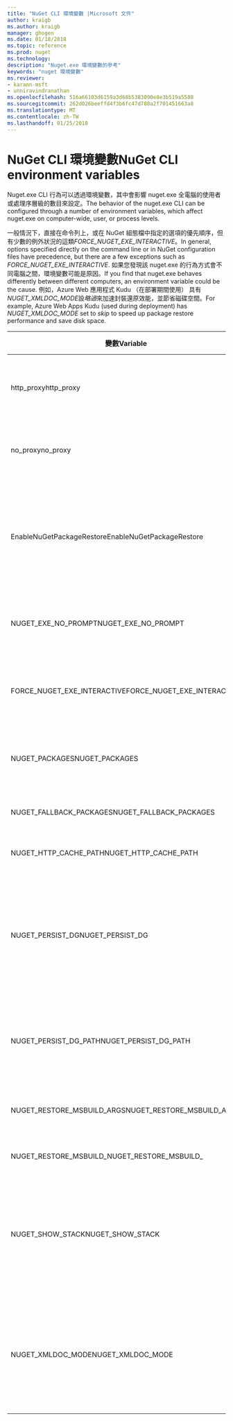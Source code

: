 ```yaml
---
title: "NuGet CLI 環境變數 |Microsoft 文件"
author: kraigb
ms.author: kraigb
manager: ghogen
ms.date: 01/18/2018
ms.topic: reference
ms.prod: nuget
ms.technology: 
description: "Nuget.exe 環境變數的參考"
keywords: "nuget 環境變數"
ms.reviewer:
- karann-msft
- unniravindranathan
ms.openlocfilehash: 516a66103d6159a3d68b5383090e8e3b519a5588
ms.sourcegitcommit: 262d026beeffd4f3b6fc47d780a2f701451663a8
ms.translationtype: MT
ms.contentlocale: zh-TW
ms.lasthandoff: 01/25/2018
---
```

# <a name="nuget-cli-environment-variables"></a><span data-ttu-id="8d757-104">NuGet CLI 環境變數</span><span class="sxs-lookup"><span data-stu-id="8d757-104">NuGet CLI environment variables</span></span>

<span data-ttu-id="8d757-105">Nuget.exe CLI 行為可以透過環境變數，其中會影響 nuget.exe 全電腦的使用者或處理序層級的數目來設定。</span><span class="sxs-lookup"><span data-stu-id="8d757-105">The behavior of the nuget.exe CLI can be configured through a number of environment variables, which affect nuget.exe on computer-wide, user, or process levels.</span></span>

<span data-ttu-id="8d757-106">一般情況下，直接在命令列上，或在 NuGet 組態檔中指定的選項的優先順序，但有少數的例外狀況的這類*FORCE_NUGET_EXE_INTERACTIVE*。</span><span class="sxs-lookup"><span data-stu-id="8d757-106">In general, options specified directly on the command line or in NuGet configuration files have precedence, but there are a few exceptions such as *FORCE_NUGET_EXE_INTERACTIVE*.</span></span> <span data-ttu-id="8d757-107">如果您發現該 nuget.exe 的行為方式會不同電腦之間，環境變數可能是原因。</span><span class="sxs-lookup"><span data-stu-id="8d757-107">If you find that nuget.exe behaves differently between different computers, an environment variable could be the cause.</span></span> <span data-ttu-id="8d757-108">例如，Azure Web 應用程式 Kudu （在部署期間使用） 具有*NUGET_XMLDOC_MODE*設*略過*來加速封裝還原效能，並節省磁碟空間。</span><span class="sxs-lookup"><span data-stu-id="8d757-108">For example, Azure Web Apps Kudu (used during deployment) has *NUGET_XMLDOC_MODE* set to *skip* to speed up package restore performance and save disk space.</span></span>

| <span data-ttu-id="8d757-109">變數</span><span class="sxs-lookup"><span data-stu-id="8d757-109">Variable</span></span> | <span data-ttu-id="8d757-110">描述</span><span class="sxs-lookup"><span data-stu-id="8d757-110">Description</span></span> | <span data-ttu-id="8d757-111">備註</span><span class="sxs-lookup"><span data-stu-id="8d757-111">Remarks</span></span> |
| --- | --- | --- |
| <span data-ttu-id="8d757-112">http_proxy</span><span class="sxs-lookup"><span data-stu-id="8d757-112">http_proxy</span></span> | <span data-ttu-id="8d757-113">NuGet HTTP 作業所使用的 http proxy。</span><span class="sxs-lookup"><span data-stu-id="8d757-113">Http proxy used for NuGet HTTP operations.</span></span> | <span data-ttu-id="8d757-114">這會指定為`http://<username>:<password>@proxy.com`。</span><span class="sxs-lookup"><span data-stu-id="8d757-114">This would be specified as `http://<username>:<password>@proxy.com`.</span></span> |
| <span data-ttu-id="8d757-115">no_proxy</span><span class="sxs-lookup"><span data-stu-id="8d757-115">no_proxy</span></span> | <span data-ttu-id="8d757-116">設定網域以使用 proxy 略過。</span><span class="sxs-lookup"><span data-stu-id="8d757-116">Configures domains to bypass from using proxy.</span></span> | <span data-ttu-id="8d757-117">指定為以逗號 （，） 分隔的網域。</span><span class="sxs-lookup"><span data-stu-id="8d757-117">Specified as domains separated by comma (,).</span></span> |
| <span data-ttu-id="8d757-118">EnableNuGetPackageRestore</span><span class="sxs-lookup"><span data-stu-id="8d757-118">EnableNuGetPackageRestore</span></span> | <span data-ttu-id="8d757-119">如果 NuGet 應該以隱含方式授與同意，如果所需還原上套件的旗標。</span><span class="sxs-lookup"><span data-stu-id="8d757-119">Flag for if NuGet should implicitly grant consent if that's required by package on restore.</span></span> | <span data-ttu-id="8d757-120">指定指定的旗標</span><span class="sxs-lookup"><span data-stu-id="8d757-120">Specified flag is specified</span></span> | <span data-ttu-id="8d757-121">做為*true*或*1*，未設定任何其他值視為旗標。</span><span class="sxs-lookup"><span data-stu-id="8d757-121">as *true* or *1*, any other value treated as flag not set.</span></span> |
| <span data-ttu-id="8d757-122">NUGET_EXE_NO_PROMPT</span><span class="sxs-lookup"><span data-stu-id="8d757-122">NUGET_EXE_NO_PROMPT</span></span> | <span data-ttu-id="8d757-123">防止提示輸入認證的 exe。</span><span class="sxs-lookup"><span data-stu-id="8d757-123">Prevents the exe for prompting for credentials.</span></span>| <span data-ttu-id="8d757-124">任何值，除了 null 或空字串會被視為此旗標組/true。</span><span class="sxs-lookup"><span data-stu-id="8d757-124">Any value except null or empty string will be treated as this flag set/true.</span></span> |
<span data-ttu-id="8d757-125">FORCE_NUGET_EXE_INTERACTIVE</span><span class="sxs-lookup"><span data-stu-id="8d757-125">FORCE_NUGET_EXE_INTERACTIVE</span></span> | <span data-ttu-id="8d757-126">若要強制互動模式的全域環境變數。</span><span class="sxs-lookup"><span data-stu-id="8d757-126">Global environment variable to force interactive mode.</span></span> | <span data-ttu-id="8d757-127">任何值，除了 null 或空字串會被視為此旗標組/true。</span><span class="sxs-lookup"><span data-stu-id="8d757-127">Any value except null or empty string will be treated as this flag set/true.</span></span> |
| <span data-ttu-id="8d757-128">NUGET_PACKAGES</span><span class="sxs-lookup"><span data-stu-id="8d757-128">NUGET_PACKAGES</span></span> | <span data-ttu-id="8d757-129">封裝會儲存 / 快取位置的路徑。</span><span class="sxs-lookup"><span data-stu-id="8d757-129">Path to where packages are stored / cached.</span></span> | <span data-ttu-id="8d757-130">指定為絕對路徑。</span><span class="sxs-lookup"><span data-stu-id="8d757-130">Specified as absolute path.</span></span> |
| <span data-ttu-id="8d757-131">NUGET_FALLBACK_PACKAGES</span><span class="sxs-lookup"><span data-stu-id="8d757-131">NUGET_FALLBACK_PACKAGES</span></span> | <span data-ttu-id="8d757-132">全域後援封裝的資料夾。</span><span class="sxs-lookup"><span data-stu-id="8d757-132">Global fallback packages folders.</span></span> | <span data-ttu-id="8d757-133">絕對的資料夾路徑，並以分號 （;）。</span><span class="sxs-lookup"><span data-stu-id="8d757-133">Absolute folder paths separated by semicolon (;).</span></span> |
| <span data-ttu-id="8d757-134">NUGET_HTTP_CACHE_PATH</span><span class="sxs-lookup"><span data-stu-id="8d757-134">NUGET_HTTP_CACHE_PATH</span></span> | <span data-ttu-id="8d757-135">HTTP 快取資料夾。</span><span class="sxs-lookup"><span data-stu-id="8d757-135">HTTP cache folder.</span></span> | <span data-ttu-id="8d757-136">指定為絕對路徑。</span><span class="sxs-lookup"><span data-stu-id="8d757-136">Specified as absolute path.</span></span> |
| <span data-ttu-id="8d757-137">NUGET_PERSIST_DG</span><span class="sxs-lookup"><span data-stu-id="8d757-137">NUGET_PERSIST_DG</span></span> | <span data-ttu-id="8d757-138">表示是否應該保存 dg 檔案 （從 MSBuild 收集資料） 的旗標。</span><span class="sxs-lookup"><span data-stu-id="8d757-138">Flag indicating if dg files (data collected from MSBuild) should be persisted.</span></span> | <span data-ttu-id="8d757-139">指定為*true*或*false* （預設值），如果未設定 NUGET_PERSIST_DG_PATH 將儲存至暫存目錄 （NuGetScratch 資料夾在目前環境的暫存目錄中）。</span><span class="sxs-lookup"><span data-stu-id="8d757-139">Specified as *true* or *false* (default), if NUGET_PERSIST_DG_PATH not set will be stored to temporary directory (NuGetScratch folder in current environment temp directory).</span></span> |
| <span data-ttu-id="8d757-140">NUGET_PERSIST_DG_PATH</span><span class="sxs-lookup"><span data-stu-id="8d757-140">NUGET_PERSIST_DG_PATH</span></span> | <span data-ttu-id="8d757-141">保存 dg 檔案的路徑。</span><span class="sxs-lookup"><span data-stu-id="8d757-141">Path to persist dg files.</span></span> | <span data-ttu-id="8d757-142">指定為絕對路徑，此選項使用的時，才會*NUGET_PERSIST_DG*設為 true。</span><span class="sxs-lookup"><span data-stu-id="8d757-142">Specified as absolute path, this option is only used when *NUGET_PERSIST_DG* is set to true.</span></span> |
| <span data-ttu-id="8d757-143">NUGET_RESTORE_MSBUILD_ARGS</span><span class="sxs-lookup"><span data-stu-id="8d757-143">NUGET_RESTORE_MSBUILD_ARGS</span></span> | <span data-ttu-id="8d757-144">設定其他的 MSBuild 引數。</span><span class="sxs-lookup"><span data-stu-id="8d757-144">Sets additional MSBuild arguments.</span></span> |
| <span data-ttu-id="8d757-145">NUGET_RESTORE_MSBUILD_</span><span class="sxs-lookup"><span data-stu-id="8d757-145">NUGET_RESTORE_MSBUILD_</span></span>| <span data-ttu-id="8d757-146">詳細資訊</span><span class="sxs-lookup"><span data-stu-id="8d757-146">Verbosity</span></span> |<span data-ttu-id="8d757-147">設定 MSBuild 記錄詳細資訊。</span><span class="sxs-lookup"><span data-stu-id="8d757-147">Sets the MSBuild log verbosity.</span></span> | <span data-ttu-id="8d757-148">預設值是*安靜*("/ v: q")。</span><span class="sxs-lookup"><span data-stu-id="8d757-148">Default is *quiet* ("/v:q").</span></span> <span data-ttu-id="8d757-149">可能的值*q [uiet]*， *m [inimal]*， *n [ormal]*， *d [etailed]*，和*diag [nostic]*。</span><span class="sxs-lookup"><span data-stu-id="8d757-149">Possible values *q[uiet]*, *m[inimal]*, *n[ormal]*, *d[etailed]*, and *diag[nostic]*.</span></span> |
| <span data-ttu-id="8d757-150">NUGET_SHOW_STACK</span><span class="sxs-lookup"><span data-stu-id="8d757-150">NUGET_SHOW_STACK</span></span> | <span data-ttu-id="8d757-151">決定完整的例外狀況 （包括堆疊追蹤） 是否應該顯示給使用者。</span><span class="sxs-lookup"><span data-stu-id="8d757-151">Determines whether the full exception (including stack trace) should be displayed to the user.</span></span> | <span data-ttu-id="8d757-152">指定為*true*或*false* （預設值）。</span><span class="sxs-lookup"><span data-stu-id="8d757-152">Specified as *true* or *false* (default).</span></span> |
| <span data-ttu-id="8d757-153">NUGET_XMLDOC_MODE</span><span class="sxs-lookup"><span data-stu-id="8d757-153">NUGET_XMLDOC_MODE</span></span> | <span data-ttu-id="8d757-154">決定應該如何處理組件 XML 文件檔解壓縮。</span><span class="sxs-lookup"><span data-stu-id="8d757-154">Determines how assemblies XML documentation file extraction should be handled.</span></span> | <span data-ttu-id="8d757-155">支援的模式是*略過*（不要擷取 XML 文件檔），*壓縮*（的 zip 封存中儲存 XML 文件檔案） 或*無*（預設值，將 XML 文件的檔案都視為一般檔案）。</span><span class="sxs-lookup"><span data-stu-id="8d757-155">Supported modes are *skip* (do not extract XML documentation files), *compress* (store XML doc files as a zip archive) or *none* (default, treat XML doc files as regular files).</span></span> |
